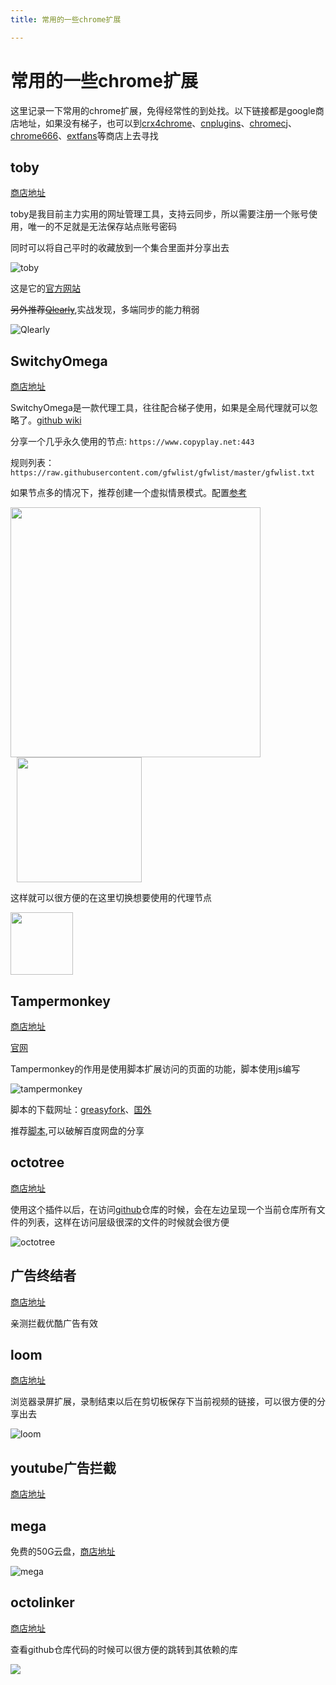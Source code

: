 ```yaml
---
title: 常用的一些chrome扩展

---
```


# 常用的一些chrome扩展

这里记录一下常用的chrome扩展，免得经常性的到处找。以下链接都是google商店地址，如果没有梯子，也可以到[crx4chrome](https://www.crx4chrome.com/)、[cnplugins](http://www.cnplugins.com/)、[chromecj](http://chromecj.com/)、[chrome666](https://www.chrome666.com/)、[extfans](https://extfans.com/)等商店上去寻找

## toby

[商店地址](https://chrome.google.com/webstore/detail/toby-for-chrome/hddnkoipeenegfoeaoibdmnaalmgkpip?utm_source=chrome-ntp-icon)

toby是我目前主力实用的网址管理工具，支持云同步，所以需要注册一个账号使用，唯一的不足就是无法保存站点账号密码

同时可以将自己平时的收藏放到一个集合里面并分享出去

![toby](./assets/toby.png)

这是它的[官方网站](http://www.gettoby.com)

~~另外推荐[Qlearly](https://chrome.google.com/webstore/detail/qlearly-tab-and-bookmark/aicaflgmmblfaneodjfhkilgplnpjmig/related)~~,实战发现，多端同步的能力稍弱

![Qlearly](./assets/Qlearly.png)


## SwitchyOmega

[商店地址](https://chrome.google.com/webstore/detail/proxy-switchyomega/padekgcemlokbadohgkifijomclgjgif?utm_source=chrome-ntp-icon)

SwitchyOmega是一款代理工具，往往配合梯子使用，如果是全局代理就可以忽略了。[github wiki](https://github.com/FelisCatus/SwitchyOmega/wiki/GFWList)

分享一个几乎永久使用的节点: `https://www.copyplay.net:443`

规则列表：`https://raw.githubusercontent.com/gfwlist/gfwlist/master/gfwlist.txt`

如果节点多的情况下，推荐创建一个虚拟情景模式。配置[参考](https://www.flyzy2005.com/tech/switchyomega-proxy-server/)


<img src='./assets/virtual.png' style='width: 400px' />
<img src='./assets/target.png' style='width: 200px;margin-left: 10px' />

这样就可以很方便的在这里切换想要使用的代理节点

<img src='./assets/switch.png' style='width: 100px' />

## Tampermonkey

[商店地址](https://chrome.google.com/webstore/detail/tampermonkey/dhdgffkkebhmkfjojejmpbldmpobfkfo?utm_source=chrome-ntp-icon)

[官网](https://www.tampermonkey.net/)

Tampermonkey的作用是使用脚本扩展访问的页面的功能，脚本使用js编写

![tampermonkey](./assets/tampermonkey.png)

脚本的下载网址：[greasyfork](https://greasyfork.org/zh-CN/scripts)、[国外](http://userscripts-mirror.org/)

推荐[脚本](https://greasyfork.org/zh-CN/scripts/370811-2019%E5%B9%B44%E6%9C%8815%E6%97%A5%E6%9B%B4%E6%96%B0-%E7%BD%91%E7%9B%98%E4%B8%87%E8%83%BD%E9%92%A5%E5%8C%99-%E8%87%AA%E5%8A%A8%E6%9F%A5%E8%AF%A2%E7%99%BE%E5%BA%A6%E7%BD%91%E7%9B%98%E5%88%86%E4%BA%AB%E9%93%BE%E6%8E%A5%E7%9A%84%E6%8F%90%E5%8F%96%E7%A0%81-%E5%85%A8%E7%BD%91vip%E8%A7%86%E9%A2%91%E8%A7%A3%E6%9E%90%E6%92%AD%E6%94%BE-%E5%85%A8%E7%BD%91%E4%BB%98%E8%B4%B9%E9%9F%B3%E4%B9%90%E5%85%8D%E8%B4%B9%E4%B8%8B%E8%BD%BD-%E6%B7%98%E5%AE%9D-%E6%8B%BC%E5%A4%9A%E5%A4%9A%E5%A4%A7%E9%A2%9D%E8%B4%AD%E7%89%A9%E4%BC%98%E6%83%A0%E5%88%B8%E9%A2%86%E5%8F%96-%E6%94%AF%E6%8C%81%E5%8E%86%E5%8F%B2%E4%BB%B7%E6%A0%BC%E6%9F%A5%E8%AF%A2),可以破解百度网盘的分享

## octotree

[商店地址](https://chrome.google.com/webstore/detail/octotree/bkhaagjahfmjljalopjnoealnfndnagc?utm_source=chrome-ntp-icon)

使用这个插件以后，在访问[github](https://www.github.com)仓库的时候，会在左边呈现一个当前仓库所有文件的列表，这样在访问层级很深的文件的时候就会很方便

![octotree](./assets/octotree.png)

## 广告终结者

[商店地址](https://chrome.google.com/webstore/detail/%E5%B9%BF%E5%91%8A%E7%BB%88%E7%BB%93%E8%80%85/fpdnjdlbdmifoocedhkighhlbchbiikl?utm_source=chrome-ntp-icon)

亲测拦截优酷广告有效

## loom

[商店地址](https://chrome.google.com/webstore/detail/loom-video-recorder-scree/liecbddmkiiihnedobmlmillhodjkdmb?utm_source=chrome-ntp-icon)

浏览器录屏扩展，录制结束以后在剪切板保存下当前视频的链接，可以很方便的分享出去

![loom](./assets/loom.png)

## youtube广告拦截

[商店地址](https://chrome.google.com/webstore/detail/video-adblocker-for-youtu/hflefjhkfeiaignkclmphmokmmbhbhik)

## mega

免费的50G云盘，[商店地址](https://chrome.google.com/webstore/detail/mega/bigefpfhnfcobdlfbedofhhaibnlghod/related)

![mega](./assets/mega.png)

## octolinker

[商店地址](https://chrome.google.com/webstore/detail/octolinker/jlmafbaeoofdegohdhinkhilhclaklkp/related)

查看github仓库代码的时候可以很方便的跳转到其依赖的库

![](./assets/octolinker.png)